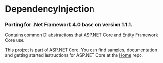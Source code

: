 DependencyInjection
===================
### Porting for .Net Framework 4.0 base on version 1.1.1.

Contains common DI abstractions that ASP.NET Core and Entity Framework Core use.


This project is part of ASP.NET Core. You can find samples, documentation and getting started instructions for ASP.NET Core at the [Home](https://github.com/aspnet/home) repo.

